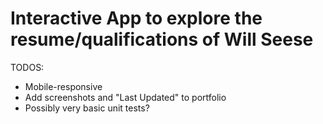 # Interactive App to explore the resume/qualifications of Will Seese

TODOS:
- Mobile-responsive
- Add screenshots and "Last Updated" to portfolio
- Possibly very basic unit tests?
